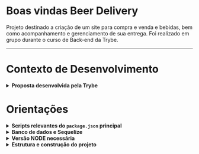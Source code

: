 # Boas vindas Beer Delivery

Projeto destinado a criação de um site para compra e venda e bebidas, bem como acompanhamento e gerenciamento de sua entrega. Foi realizado em grupo durante o curso de Back-end da Trybe. 

---

# Contexto de Desenvolvimento

<details>
  <summary>
    <strong>Proposta desenvolvida pela Trybe</strong>
  </summary><br>

  **Neste projeto, seu grupo deve desenvolver um app de delivery para uma distribuidora de bebidas. Veja abaixo o contexto da entrega que deve ser feita:**

  A distribuidora de cervejas da dona Tereza está se informatizando! 🚀 Seu negócio, antes focado em um local específico da cidade, passou a receber uma quantidade massiva de encomendas de outros pontos, expandindo sua atuação via delivery. Isso tudo graças ao excelente preço das bebidas e atendimento da equipe de vendas.

  Agora a distribuidora possui alguns pontos de venda na cidade para agilizar no atendimento dessas áreas. Cada ponto de venda, por sua vez, possui uma pessoa vendedora responsável.

  Como seu antigo sistema, que era um conjunto de planilhas, já não atende a necessidade do negócio por gerar muita manutenção, dona Tereza procurou a sua equipe de pessoas desenvolvedoras com uma ideia de aplicativo que pudesse agilizar a vida de sua equipe e das pessoas que compram seus produtos. O aplicativo precisa:

  - Ter acesso via login: tanto clientes como pessoas vendedoras, assim como a própria dona Tereza, que administra o sistema, devem ter acesso ao aplicativo via login, porém para funções diferentes: (1) A pessoa cliente, que compra da lista de produtos; (2) A pessoa vendedora, que aprova, prepara e entrega; (3) A pessoa administradora, que gerencia quem usa o aplicativo;
  - Fazer a comunicação entre clientes e pessoas vendedoras: a pessoa cliente faz o pedido via "carrinho de compras" e a pessoa vendedora aprova, prepara e envia esse pedido. Quando o produto é recebido por quem comprou, essa pessoa marca o pedido como "recebido". Ambos devem possuir detalhes sobre seus pedidos;
  - Se a pessoa cliente faz o pedido, o mesmo deve aparecer para a pessoa vendedora em seu dash de pedidos após a atualização da página. A pessoa cliente, por sua vez, deve ter as informações sobre seu pedido quando sua página for atualizada, ou seja, ter informações se o pedido está sendo preparado ou se já saiu pra entrega;

  </details>

# Orientações

<details>
  <summary>
    <strong>Scripts relevantes do <code>package.json</code> principal</strong>
  </summary><br>

  Utilizamos o gerenciador de processos `pm2`.

  **São os scripts da raiz do projeto (`./package.json`) e não das aplicações individuais `./front-end/package.json` e `./back-end/package.json`**:

  - `start`: Limpa as portas `3000` e `3001` e simula a inicialização no avaliador. Também prepara o campo rodando o `Sequelize` para restaurar o **banco de dados de testes** (final `-test`) e sobe a aplicação com `pm2` em modo `fork` (uma instância para cada aplicação). Nesse modo, as alterações não são assistidas;
    - *uso (na raiz do projeto): `npm start`*

  - `stop`: Para e deleta as aplicações rodando no `pm2`;
    - *uso (na raiz do projeto): `npm stop`*

  - `dev`: Limpa as portas `3000` e `3001` e sobe a aplicação com `pm2` em modo `fork` (uma instância pra cada aplicação). Nesse modo, as atualizações são assistidas (modo `watch`);
    - *uso (na raiz do projeto): `npm run dev`*

  - `dev:prestart`: A partir da raiz, esse comando faz o processo de instalação de dependências (`npm i`) nos dois projetos (`./front-end` e `./back-end`) e roda o `Sequelize` no `./back-end` (lembrar de configurar o `.env` no mesmo);
    - *uso (na raiz do projeto): `npm run dev:prestart`*

  - `db:reset`: Roda os scripts do `Sequelize` restaurando o **banco de dados de desenvolvimento** (final `-dev`). Utilize esse script caso ocorra algum problema no seu banco local;
    - *uso (na raiz do projeto): `npm run db:reset`*

  - `db:reset:debug`: Roda os scripts do `Sequelize` restaurando o **banco de dados de desenvolvimento** (final `-dev`). Utilize esse script caso ocorra algum problema no seu banco local. Esse comando também é capaz de retornar informações detalhadas de erros (quando ocorrerem no processo);
    - *uso (na raiz do projeto): `npm run db:reset:debug`*
</details>

<details>
  <summary>
    <strong>Banco de dados e Sequelize</strong>
  </summary><br>

  ## Banco de dados

  Utilizamos a ORM `Sequelize`, conectado ao banco de dados `MySQL`.

</details>

<details>
  <summary>
    <strong>Versão NODE necessária</strong>
  </summary><br>

- ⚠️ O projeto só instala as dependências com a versão 16 do `node` para evitar conflitos de versão, caso não tenha essa versão instalada você pode usar o [`nvm`](https://github.com/nvm-sh/nvm#installing-and-updating) para fazer o gerenciamento de versões.
</details>


<details>
  <summary>
    <strong>Estrutura e construção do projeto</strong>
  </summary><br>

  O projeto é composto por três partes, Front e Back-end, e o banco de Dados. Durante o período de construção das duas primeiras partes houve a seguinte ordem de desenvolvimento: 

  - **Acesso comum**: 
    - (1) Tela de Login; 
    - (2) Tela de Registro.

  - **Acesso do Cliente**:
    - (3) Tela de Produtos; 
    - (4) Tela de Checkout; 
    - (5) Tela de Pedidos; 
    - (6) Tela de Detalhes do Pedido.

  - **Acesso da Pessoa Vendedora**: 
    - (7) Tela de Pedidos; 
    - (8) Tela de Detalhes/Controle do Pedido.

  - **Validação do Status do Pedido**: 
    - (9) Teste de status; 

  - **Acesso da Pessoa Administradora**: 
    - (10) Tela de gerenciamento de usuários (`11admin_manage_users.test`).

  - **Testes da aplicação**: 
    - (11) Testes de cobertura.

</details>
